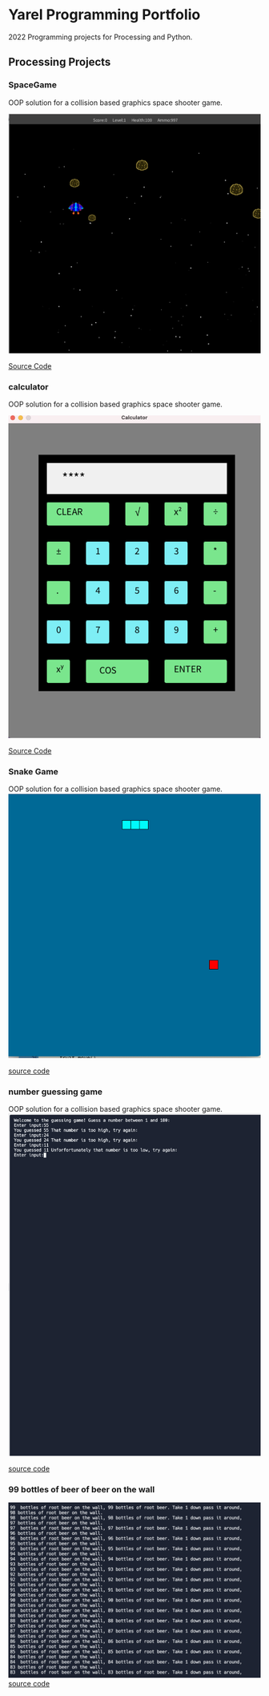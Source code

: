 # Yarel Programming Portfolio

2022 Programming projects for Processing and Python.

## Processing Projects 

### SpaceGame
OOP solution for a collision based graphics space shooter game. 

![SpaceGame](https://github.com/huevosucker/programmingproject/blob/gh-pages/images/Screen%20Shot%202022-05-23%20at%208.10.30%20AM.png)

[Source Code](https://github.com/huevosucker/programmingproject/blob/gh-pages/slc/SpaceGame%202.zip)

### calculator
OOP solution for a collision based graphics space shooter game. 

![calculator](https://github.com/huevosucker/programmingproject/blob/gh-pages/images/Screen%20Shot%202022-03-07%20at%208.33.39%20AM.png)

[Source Code](https://github.com/huevosucker/programmingproject/blob/gh-pages/slc/Calculator.zip)

### Snake Game
OOP solution for a collision based graphics space shooter game. 
![snek game](https://github.com/huevosucker/programmingproject/blob/gh-pages/images/Screen%20Shot%202022-05-23%20at%207.53.25%20AM.png)

[source code](https://github.com/huevosucker/programmingproject/blob/gh-pages/slc/txt/snake)

### number guessing game
OOP solution for a collision based graphics space shooter game.
![number guessing game](https://github.com/huevosucker/programmingproject/blob/gh-pages/images/Screen%20Shot%202022-05-23%20at%208.16.32%20AM.png)

[source code](https://github.com/huevosucker/programmingproject/blob/gh-pages/slc/number%20gussing%20ganme)

### 99 bottles of beer of beer on the wall
![99 bottles](https://github.com/huevosucker/programmingproject/blob/gh-pages/images/Screen%20Shot%202022-05-23%20at%208.24.40%20AM.png)
[source code](https://github.com/huevosucker/programmingproject/blob/gh-pages/slc/99%20bottles)
